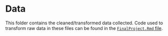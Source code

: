 # Data

This folder contains the cleaned/transformed data collected. Code used to transform raw data in these files can be found in the [`FinalProject.Rmd` file](../documents/FinalProject.Rmd).